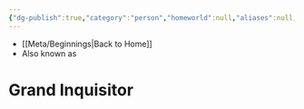 ```yaml
---
{"dg-publish":true,"category":"person","homeworld":null,"aliases":null,"tags":["inquisitor","galaticempire","unfinished"],"permalink":"/grand-inquisitor/","dgHomeLink":false,"dgPassFrontmatter":true}
---
```


- [[Meta/Beginnings|Back to Home]]
- Also known as 

# Grand Inquisitor

